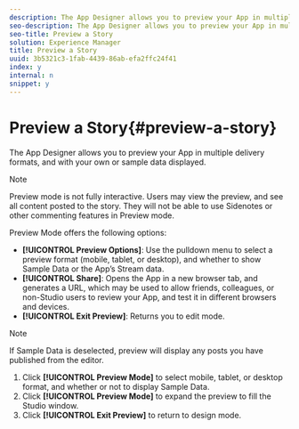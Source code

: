 ```yaml
---
description: The App Designer allows you to preview your App in multiple delivery formats, and with your own or sample data displayed.
seo-description: The App Designer allows you to preview your App in multiple delivery formats, and with your own or sample data displayed.
seo-title: Preview a Story
solution: Experience Manager
title: Preview a Story
uuid: 3b5321c3-1fab-4439-86ab-efa2ffc24f41
index: y
internal: n
snippet: y
---
```


# Preview a Story{#preview-a-story}

The App Designer allows you to preview your App in multiple delivery formats, and with your own or sample data displayed.

>[!NOTE]
>
>Preview mode is not fully interactive. Users may view the preview, and see all content posted to the story. They will not be able to use Sidenotes or other commenting features in Preview mode.

Preview Mode offers the following options:

* **[!UICONTROL Preview Options]**: Use the pulldown menu to select a preview format (mobile, tablet, or desktop), and whether to show Sample Data or the App’s Stream data.
* **[!UICONTROL Share]**: Opens the App in a new browser tab, and generates a URL, which may be used to allow friends, colleagues, or non-Studio users to review your App, and test it in different browsers and devices.
* **[!UICONTROL Exit Preview]**: Returns you to edit mode.

>[!NOTE]
>
>If Sample Data is deselected, preview will display any posts you have published from the editor.

1. Click **[!UICONTROL Preview Mode]** to select mobile, tablet, or desktop format, and whether or not to display Sample Data.
1. Click **[!UICONTROL Preview Mode]** to expand the preview to fill the Studio window.
1. Click **[!UICONTROL Exit Preview]** to return to design mode.
